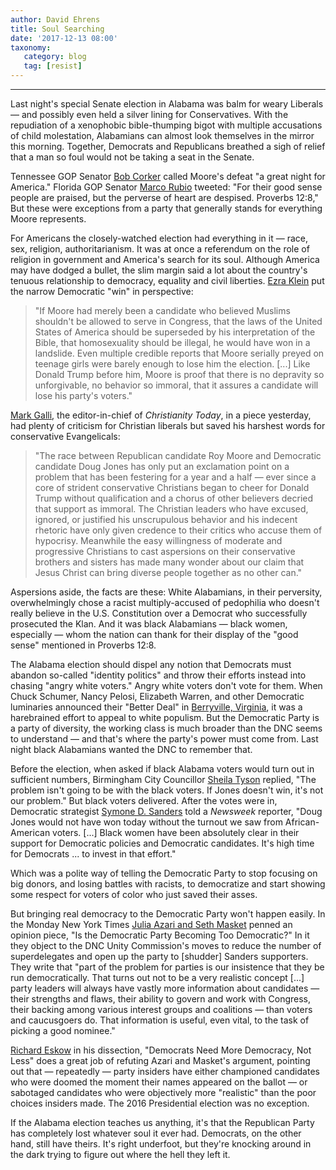 ```yaml
---
author: David Ehrens
title: Soul Searching
date: '2017-12-13 08:00'
taxonomy:
   category: blog
   tag: [resist]
---
```

---
Last night's special Senate election in Alabama was balm for weary Liberals — and possibly even held a silver lining for Conservatives. With the repudiation of a xenophobic bible-thumping bigot with multiple accusations of child molestation, Alabamians can almost look themselves in the mirror this morning. Together, Democrats and Republicans breathed a sigh of relief that a man so foul would not be taking a seat in the Senate.

Tennessee GOP Senator [Bob Corker](http://thehill.com/homenews/campaign/364672-corker-moores-defeat-was-a-great-night-for-america) called Moore's defeat "a great night for America." Florida GOP Senator [Marco Rubio](http://thehill.com/homenews/senate/364649-rubio-cites-bible-verse-after-moore-loss-for-their-good-sense-people-are) tweeted: "For their good sense people are praised, but the perverse of heart are despised. Proverbs 12:8," But these were exceptions from a party that generally stands for everything Moore represents.

For Americans the closely-watched election had everything in it — race, sex, religion, authoritarianism. It was at once a referendum on the role of religion in government and America's search for its soul. Although America may have dodged a bullet, the slim margin said a lot about the country's tenuous relationship to democracy, equality and civil liberties. [Ezra Klein](https://www.vox.com/policy-and-politics/2017/12/12/16770524/doug-jones-alabama-roy-moore-donald-trump) put the narrow Democratic "win" in perspective:

> "If Moore had merely been a candidate who believed Muslims shouldn't be allowed to serve in Congress, that the laws of the United States of America should be superseded by his interpretation of the Bible, that homosexuality should be illegal, he would have won in a landslide. Even multiple credible reports that Moore serially preyed on teenage girls were barely enough to lose him the election. \[\...\] Like Donald Trump before him, Moore is proof that there is no depravity so unforgivable, no behavior so immoral, that it assures a candidate will lose his party's voters."

[Mark Galli](https://www.christianitytoday.com/ct/2017/december-web-only/roy-moore-doug-jones-alabama-editorial.html), the editor-in-chief of *Christianity Today*, in a piece yesterday, had plenty of criticism for Christian liberals but saved his harshest words for conservative Evangelicals:

> "The race between Republican candidate Roy Moore and Democratic candidate Doug Jones has only put an exclamation point on a problem that has been festering for a year and a half — ever since a core of strident conservative Christians began to cheer for Donald Trump without qualification and a chorus of other believers decried that support as immoral. The Christian leaders who have excused, ignored, or justified his unscrupulous behavior and his indecent rhetoric have only given credence to their critics who accuse them of hypocrisy. Meanwhile the easy willingness of moderate and progressive Christians to cast aspersions on their conservative brothers and sisters has made many wonder about our claim that Jesus Christ can bring diverse people together as no other can."

Aspersions aside, the facts are these: White Alabamians, in their perversity, overwhelmingly chose a racist multiply-accused of pedophilia who doesn't really believe in the U.S. Constitution over a Democrat who successfully prosecuted the Klan. And it was black Alabamians — black women, especially — whom the nation can thank for their display of the "good sense" mentioned in Proverbs 12:8.

The Alabama election should dispel any notion that Democrats must abandon so-called "identity politics" and throw their efforts instead into chasing "angry white voters." Angry white voters don't vote for them. When Chuck Schumer, Nancy Pelosi, Elizabeth Warren, and other Democratic luminaries announced their "Better Deal" in [Berryville, Virginia](https://www.theguardian.com/us-news/2017/jul/24/democrats-better-deal-virginia-rally-economy), it was a harebrained effort to appeal to white populism. But the Democratic Party is a party of diversity, the working class is much broader than the DNC seems to understand — and that's where the party's power must come from. Last night black Alabamians wanted the DNC to remember that.

Before the election, when asked if black Alabama voters would turn out in sufficient numbers, Birmingham City Councillor [Sheila Tyson](https://thinkprogress.org/black-voters-alabama-election-067d73324dcc/) replied, "The problem isn't going to be with the black voters. If Jones doesn't win, it's not our problem." But black voters delivered. After the votes were in, Democratic strategist [Symone D. Sanders](https://web.archive.org/web/20180316101840/https://www.alternet.org/news-amp-politics/doug-jones-wouldnt-have-stood-chance-without-support-black-women) told a *Newsweek* reporter, "Doug Jones would not have won today without the turnout we saw from African-American voters. \[\...\] Black women have been absolutely clear in their support for Democratic policies and Democratic candidates. It's high time for Democrats \... to invest in that effort."

Which was a polite way of telling the Democratic Party to stop focusing on big donors, and losing battles with racists, to democratize and start showing some respect for voters of color who just saved their asses.

But bringing real democracy to the Democratic Party won't happen easily. In the Monday New York Times [Julia Azari and Seth Masket](https://www.nytimes.com/2017/12/11/opinion/democratic-party.html) penned an opinion piece, "Is the Democratic Party Becoming Too Democratic?" In it they object to the DNC Unity Commission's moves to reduce the number of superdelegates and open up the party to \[shudder\] Sanders supporters. They write that "part of the problem for parties is our insistence that they be run democratically. That turns out not to be a very realistic concept \[\...\] party leaders will always have vastly more information about candidates — their strengths and flaws, their ability to govern and work with Congress, their backing among various interest groups and coalitions — than voters and caucusgoers do. That information is useful, even vital, to the task of picking a good nominee."

[Richard Eskow](https://ourfuture.org/20171212/political-scientists-get-it-wrong-democrats-must-become-more-democratic) in his dissection, "Democrats Need More Democracy, Not Less" does a great job of refuting Azari and Masket's argument, pointing out that — repeatedly — party insiders have either championed candidates who were doomed the moment their names appeared on the ballot — or sabotaged candidates who were objectively more "realistic" than the poor choices insiders made. The 2016 Presidential election was no exception.

If the Alabama election teaches us anything, it's that the Republican Party has completely lost whatever soul it ever had. Democrats, on the other hand, still have theirs. It's right underfoot, but they're knocking around in the dark trying to figure out where the hell they left it.
